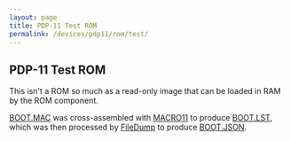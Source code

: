 ```yaml
---
layout: page
title: PDP-11 Test ROM
permalink: /devices/pdp11/rom/test/
---
```


PDP-11 Test ROM
---------------

This isn't a ROM so much as a read-only image that can be loaded in RAM by the ROM component.

[BOOT.MAC](boot.mac) was cross-assembled with [MACRO11](https://github.com/shattered/macro11) to produce [BOOT.LST](boot.lst),
which was then processed by [FileDump](/modules/filedump/) to produce [BOOT.JSON](boot.json).
